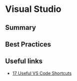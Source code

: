 
# Visual Studio

## Summary

## Best Practices

## Useful links

- [17 Useful VS Code Shortcuts](https://medium.com/javascript-in-plain-english/17-useful-visual-studio-code-shortcuts-to-boost-your-coding-speed-68e46705d542)

